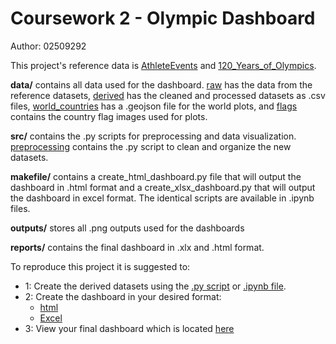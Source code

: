 # Coursework 2 - Olympic Dashboard
Author: 02509292

This project's reference data is [AthleteEvents](https://www.kaggle.com/datasets/heesoo37/120-years-of-olympic-history-athletes-and-results) and [120_Years_of_Olympics](https://www.kaggle.com/datasets/piterfm/olympic-games-medals-19862018?select=olympic_hosts.csv). 

**data/** contains all data used for the dashboard. [raw](./data/raw/) has the data from the reference datasets, [derived](../Coursework_2/data/derived/) has the cleaned and processed datasets as .csv files, [world_countries](../Coursework_2/data/world_countries/) has a .geojson file for the world plots, and [flags](../Coursework_2/data/flags/) contains the country flag images used for plots. 

**src/** contains the .py scripts for preprocessing and data visualization. [preprocessing](../Coursework_2/src/preprocessing/) contains the .py script to clean and organize the new datasets. 

**makefile/** contains a create_html_dashboard.py file that will output the dashboard in .html format and a create_xlsx_dashboard.py that will output the dashboard in excel format. The identical scripts are available in .ipynb files. 

**outputs/** stores all .png outputs used for the dashboards

**reports/** contains the final dashboard in .xlx and .html format. 

To reproduce this project it is suggested to:  
- 1: Create the derived datasets using the [.py script](../Coursework_2/src/preprocessing/pre-processing.py) or [.ipynb file](../Coursework_2/src/preprocessing/pre-processing.ipynb). 
- 2: Create the dashboard in your desired format:
    - [html](../Coursework_2/makefile/create_html_dashboard.py)
    - [Excel](../Coursework_2/makefile/create_xlsx_dashboard.py)
- 3: View your final dashboard which is located [here](../Coursework_2/reports/)
